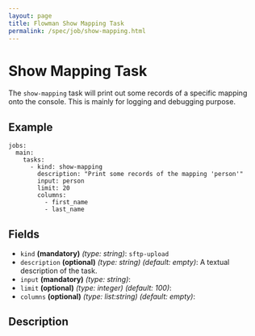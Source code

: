 ```yaml
---
layout: page
title: Flowman Show Mapping Task
permalink: /spec/job/show-mapping.html
---
```

# Show Mapping Task
The `show-mapping` task will print out some records of a specific mapping onto the console.
This is mainly for logging and debugging purpose.

## Example
```
jobs:
  main:
    tasks:
      - kind: show-mapping
        description: "Print some records of the mapping 'person'"
        input: person
        limit: 20
        columns:
          - first_name
          - last_name
```

## Fields
* `kind` **(mandatory)** *(type: string)*: `sftp-upload`
* `description` **(optional)** *(type: string)* *(default: empty)*: 
A textual description of the task.
* `input` **(mandatory)** *(type: string)*: 
* `limit` **(optional)** *(type: integer)* *(default: 100)*:
* `columns` **(optional)** *(type: list:string)* *(default: empty)*:

## Description
